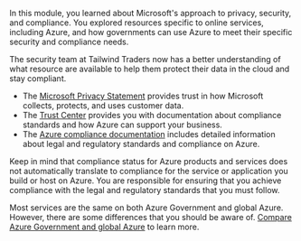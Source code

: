 In this module, you learned about Microsoft's approach to privacy, security, and compliance. You explored resources specific to online services, including Azure, and how governments can use Azure to meet their specific security and compliance needs.

The security team at Tailwind Traders now has a better understanding of what resource are available to help them protect their data in the cloud and stay compliant.

* The [Microsoft Privacy Statement](https://privacy.microsoft.com/privacystatement?azure-portal=true) provides trust in how Microsoft collects, protects, and uses customer data.
* The [Trust Center](https://www.microsoft.com/trustcenter?azure-portal=true) provides you with documentation about compliance standards and how Azure can support your business.
* The [Azure compliance documentation](https://docs.microsoft.com/azure/compliance/?azure-portal=true) includes detailed information about legal and regulatory standards and compliance on Azure.

Keep in mind that compliance status for Azure products and services does not automatically translate to compliance for the service or application you build or host on Azure. You are responsible for ensuring that you achieve compliance with the legal and regulatory standards that you must follow.

Most services are the same on both Azure Government and global Azure. However, there are some differences that you should be aware of. [Compare Azure Government and global Azure](https://docs.microsoft.com/azure/azure-government/compare-azure-government-global-azure?azure-portal=true) to learn more.
